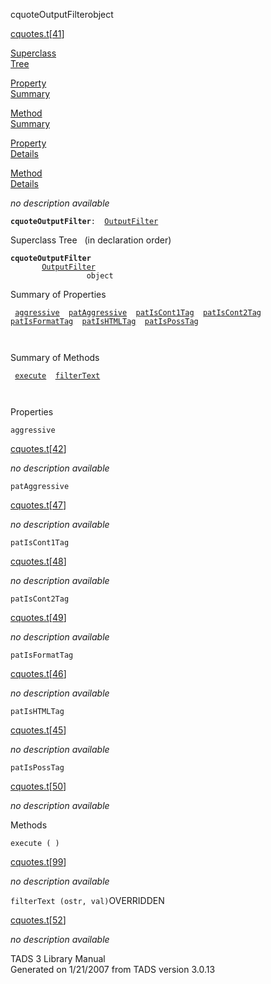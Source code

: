 <span class="title">cquoteOutputFilter</span><span class="type">object</span>

[cquotes.t](../file/cquotes.t.html)\[[41](../source/cquotes.t.html#41)\]

[Superclass  
Tree](#_SuperClassTree_)

[Property  
Summary](#_PropSummary_)

[Method  
Summary](#_MethodSummary_)

[Property  
Details](#_Properties_)

[Method  
Details](#_Methods_)

<div class="fdesc">

*no description available*

**`cquoteOutputFilter`**` :   `[`OutputFilter`](../object/OutputFilter.html)

</div>

<span id="_SuperClassTree_"></span>

<div class="mjhd">

<span class="hdln">Superclass Tree</span>   (in declaration order)

</div>

**`cquoteOutputFilter`**  
`         `[`OutputFilter`](../object/OutputFilter.html)  
`                 object`  
<span id="_PropSummary_"></span>

<div class="mjhd">

<span class="hdln">Summary of Properties</span>  

</div>

` `[`aggressive`](#aggressive)`  `[`patAggressive`](#patAggressive)`  `[`patIsCont1Tag`](#patIsCont1Tag)`  `[`patIsCont2Tag`](#patIsCont2Tag)`  `[`patIsFormatTag`](#patIsFormatTag)`  `[`patIsHTMLTag`](#patIsHTMLTag)`  `[`patIsPossTag`](#patIsPossTag)`  `

` `

<span id="_MethodSummary_"></span>

<div class="mjhd">

<span class="hdln">Summary of Methods</span>  

</div>

` `[`execute`](#execute)`  `[`filterText`](#filterText)`  `

` `

<span id="_Properties_"></span>

<div class="mjhd">

<span class="hdln">Properties</span>  

</div>

<span id="aggressive"></span>

`aggressive`

[cquotes.t](../file/cquotes.t.html)\[[42](../source/cquotes.t.html#42)\]

<div class="desc">

*no description available*

</div>

<span id="patAggressive"></span>

`patAggressive`

[cquotes.t](../file/cquotes.t.html)\[[47](../source/cquotes.t.html#47)\]

<div class="desc">

*no description available*

</div>

<span id="patIsCont1Tag"></span>

`patIsCont1Tag`

[cquotes.t](../file/cquotes.t.html)\[[48](../source/cquotes.t.html#48)\]

<div class="desc">

*no description available*

</div>

<span id="patIsCont2Tag"></span>

`patIsCont2Tag`

[cquotes.t](../file/cquotes.t.html)\[[49](../source/cquotes.t.html#49)\]

<div class="desc">

*no description available*

</div>

<span id="patIsFormatTag"></span>

`patIsFormatTag`

[cquotes.t](../file/cquotes.t.html)\[[46](../source/cquotes.t.html#46)\]

<div class="desc">

*no description available*

</div>

<span id="patIsHTMLTag"></span>

`patIsHTMLTag`

[cquotes.t](../file/cquotes.t.html)\[[45](../source/cquotes.t.html#45)\]

<div class="desc">

*no description available*

</div>

<span id="patIsPossTag"></span>

`patIsPossTag`

[cquotes.t](../file/cquotes.t.html)\[[50](../source/cquotes.t.html#50)\]

<div class="desc">

*no description available*

</div>

<span id="_Methods_"></span>

<div class="mjhd">

<span class="hdln">Methods</span>  

</div>

<span id="execute"></span>

`execute ( )`

[cquotes.t](../file/cquotes.t.html)\[[99](../source/cquotes.t.html#99)\]

<div class="desc">

*no description available*

</div>

<span id="filterText"></span>

`filterText (ostr, val)`<span class="rem">OVERRIDDEN</span>

[cquotes.t](../file/cquotes.t.html)\[[52](../source/cquotes.t.html#52)\]

<div class="desc">

*no description available*

</div>

<div class="ftr">

TADS 3 Library Manual  
Generated on 1/21/2007 from TADS version 3.0.13

</div>
